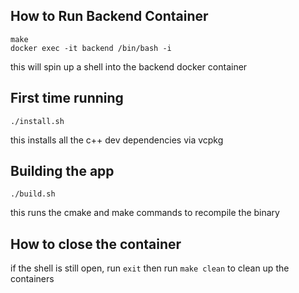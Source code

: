 ## How to Run Backend Container
```
make 
docker exec -it backend /bin/bash -i
```
this will spin up a shell into the backend docker container

## First time running
`./install.sh`

this installs all the c++ dev dependencies via vcpkg

## Building the app
`./build.sh`

this runs the cmake and make commands to recompile the binary


## How to close the container
if the shell is still open, run `exit`
then run `make clean` to clean up the containers